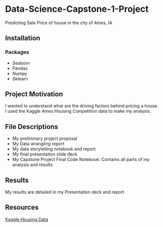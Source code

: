 # Data-Science-Capstone-1-Project
Predicting Sale Price of house in the city of Ames, IA

## Installation
### Packages
* Seaborn
* Pandas
* Numpy
* Sklearn

## Project Motivation
I wanted to understand what are the driving factors behind pricing a house. 
I used the Kaggle Ames Housing Competition data to make my analysis.

## File Descriptions
* My preliminary project proposal
* My Data wrangling report
* My data storytelling notebook and report
* My final presentation slide deck
* My Capstone Project Final Code Notebook: Contains all parts of my analysis and results

## Results
My results are detailed in my Presentation deck and report

## Resources
[Kaggle Housing Data](https://www.kaggle.com/c/i2ml-ames/data)
